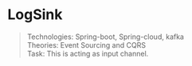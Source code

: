 # LogSink
> Technologies: Spring-boot, Spring-cloud, kafka <br/>
> Theories: Event Sourcing and CQRS <br/>
> Task: This is acting as input channel.
